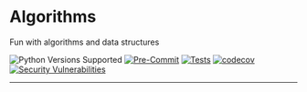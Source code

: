 # Algorithms
Fun with algorithms and data structures

![Python Versions Supported](https://img.shields.io/badge/python-3.8+-blue.svg)
[![Pre-Commit](https://github.com/pablobd/algorithms/actions/workflows/pre-commit.yaml/badge.svg)](https://github.com/pablobd/algorithms/actions/workflows/pre-commit.yaml)
[![Tests](https://github.com/pablobd/algorithms/actions/workflows/continuous-integration.yaml/badge.svg)](https://github.com/pablobd/algorithms/actions/workflows/continuous-integration.yaml)
[![codecov](https://codecov.io/gh/pablobd/algorithms/branch/main/graph/badge.svg?token=XWQC9FZAD9)](https://codecov.io/gh/pablobd/algorithms)
[![Security Vulnerabilities](https://github.com/pablobd/algorithms/actions/workflows/code-vulnerabilities.yaml/badge.svg)](https://github.com/pablobd/algorithms/actions/workflows/code-vulnerabilities.yaml)

---
